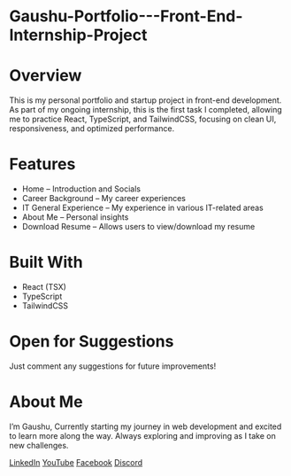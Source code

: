 # Gaushu-Portfolio---Front-End-Internship-Project

# Overview  
This is my personal portfolio and startup project in front-end development. As part of my ongoing internship, this is the first task I completed, allowing me to practice React, TypeScript, and TailwindCSS, focusing on clean UI, responsiveness, and optimized performance.

# Features  
- Home – Introduction and Socials
- Career Background – My career experiences
- IT General Experience – My experience in various IT-related areas  
- About Me – Personal insights
- Download Resume – Allows users to view/download my resume  

# Built With  
- React (TSX)  
- TypeScript  
- TailwindCSS  

# Open for Suggestions  
Just comment any suggestions for future improvements!  

# About Me  
I’m Gaushu, Currently starting my journey in web development and excited to learn more along the way. Always exploring and improving as I take on new challenges.  

[LinkedIn](https://github.com/Gaushu)
[YouTube]()
[Facebook]()
[Discord]()
